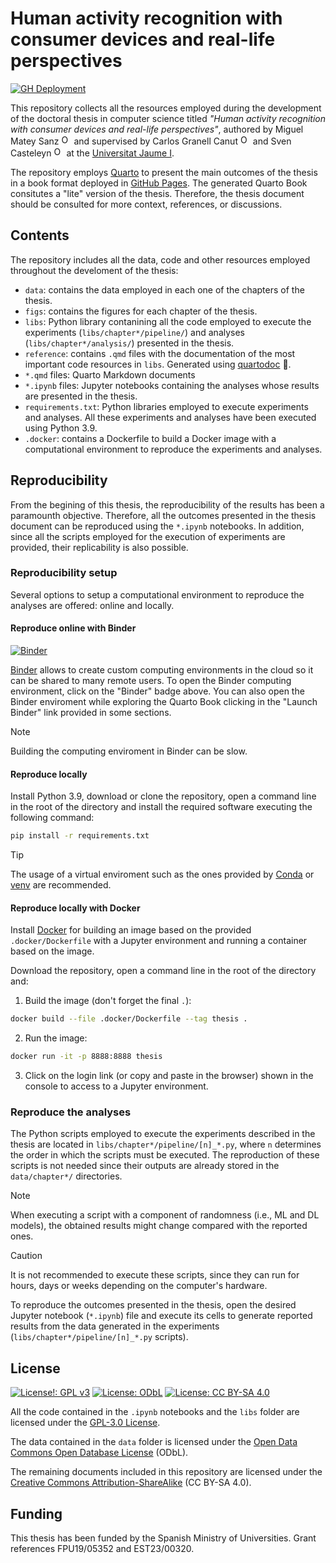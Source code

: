 # Human activity recognition with consumer devices and real-life perspectives

[![GH Deployment](https://img.shields.io/badge/GitHub%20Pages-Deployment-green.svg)](https://matey97.github.io/thesis)

This repository collects all the resources employed during the development of the doctoral thesis in computer science titled *"Human activity recognition with consumer devices and real-life perspectives"*, authored by 
Miguel Matey Sanz <a href="https://orcid.org/0000-0002-1189-5079"><img alt="ORCID logo" src="https://info.orcid.org/wp-content/uploads/2019/11/orcid_16x16.png" width="16" height="16"/></a>
and supervised by Carlos Granell Canut <a href="https://orcid.org/0000-0003-1004-9695"><img alt="ORCID logo" src="https://info.orcid.org/wp-content/uploads/2019/11/orcid_16x16.png" width="16" height="16"/></a>
and Sven Casteleyn <a href="https://orcid.org/0000-0003-0572-5716"><img alt="ORCID logo" src="https://info.orcid.org/wp-content/uploads/2019/11/orcid_16x16.png" width="16" height="16"/></a>
at the [Universitat Jaume I](www.uji.es).

The repository employs [Quarto](https://quarto.org) to present the main outcomes of the thesis in a book format deployed in [GitHub Pages](https://matey97.github.io/thesis). The generated Quarto Book consitutes a "lite" version of the thesis. Therefore, the thesis document should be consulted for more context, references, or discussions.

## Contents
The repository includes all the data, code and other resources employed throughout the develoment of the thesis:

- `data`: contains the data employed in each one of the chapters of the thesis.
- `figs`: contains the figures for each chapter of the thesis.
- `libs`: Python library contanining all the code employed to execute the experiments (`libs/chapter*/pipeline/`) and analyses (`libs/chapter*/analysis/`) presented in the thesis.
- `reference`: contains `.qmd` files with the documentation of the most important code resources in `libs`. Generated using [quartodoc](https://github.com/machow/quartodoc/) :rocket:.
- `*.qmd` files: Quarto Markdown documents
- `*.ipynb` files: Jupyter notebooks containing the analyses whose results are presented in the thesis.
- `requirements.txt`: Python libraries employed to execute experiments and analyses. All these experiments and analyses have been executed using Python 3.9.
- `.docker`: contains a Dockerfile to build a Docker image with a computational environment to reproduce the experiments and analyses.

## Reproducibility
From the begining of this thesis, the reproducibility of the results has been a paramounth objective. Therefore, all the outcomes presented in the thesis document can be reproduced using the `*.ipynb` notebooks. In addition, since all the scripts employed for the execution of experiments are provided, their replicability is also possible.

### Reproducibility setup
Several options to setup a computational environment to reproduce the analyses are offered: online and locally.

#### Reproduce online with Binder
[![Binder](https://mybinder.org/badge_logo.svg)](https://mybinder.org/v2/gh/matey97/thesis/HEAD)

[Binder](https://mybinder.readthedocs.io/en/latest/) allows to create custom computing environments in the cloud so it can be shared to many remote users.
To open the Binder computing environment, click on the "Binder" badge above. You can also open the Binder enviroment while exploring the Quarto Book clicking in the "Launch Binder" link provided in some sections.

> [!NOTE]
> Building the computing enviroment in Binder can be slow.

#### Reproduce locally
Install Python 3.9, download or clone the repository, open a command line in the root of the directory and install the required software executing the following command:

```bash
pip install -r requirements.txt
```

> [!TIP]
> The usage of a virtual enviroment such as the ones provided by [Conda](https://conda.io/projects/conda/en/latest/index.html) or [venv](https://docs.python.org/3/library/venv.html) are recommended.

#### Reproduce locally with Docker
Install [Docker](https://www.docker.com) for building an image based on the provided `.docker/Dockerfile` with a Jupyter environment and running a container based on the image.

Download the repository, open a command line in the root of the directory and:

1. Build the image (don't forget the final `.`):

```bash
docker build --file .docker/Dockerfile --tag thesis .
```

2. Run the image:

```bash
docker run -it -p 8888:8888 thesis
```

3. Click on the login link (or copy and paste in the browser) shown in the console to access to a Jupyter environment.

### Reproduce the analyses
The Python scripts employed to execute the experiments described in the thesis are located in `libs/chapter*/pipeline/[n]_*.py`, where `n` determines the order in which the scripts must be executed. The reproduction of these scripts is not needed since their outputs are already stored in the `data/chapter*/` directories.

> [!NOTE]
> When executing a script with a component of randomness (i.e., ML and DL models), the obtained results might change compared with the reported ones.

> [!CAUTION]
> It is not recommended to execute these scripts, since they can run for hours, days or weeks depending on the computer's hardware.

To reproduce the outcomes presented in the thesis, open the desired Jupyter notebook (`*.ipynb`) file and execute its cells to generate reported results from the data generated in the experiments (`libs/chapter*/pipeline/[n]_*.py` scripts).

## License

[![License!: GPL v3](https://img.shields.io/badge/Code%20License-GPLv3-blue.svg)](https://www.gnu.org/licenses/gpl-3.0) 
[![License: ODbL](https://img.shields.io/badge/Data%20License-ODbL-brightgreen.svg)](https://opendatacommons.org/licenses/odbl/) 
[![License: CC BY-SA 4.0](https://img.shields.io/badge/Documents%20License-CC_BY--SA_4.0-lightgrey.svg)](https://creativecommons.org/licenses/by-sa/4.0/)

All the code contained in the `.ipynb` notebooks and the `libs` folder are licensed under the [GPL-3.0 License](LICENSE).

The data contained in the `data` folder is licensed under the [Open Data Commons Open Database License](https://opendatacommons.org/licenses/odbl/1.0) (ODbL).

The remaining documents included in this repository are licensed under the [Creative Commons Attribution-ShareAlike](https://creativecommons.org/licenses/by-sa/4.0/) (CC BY-SA 4.0).

## Funding

This thesis has been funded by the Spanish Ministry of Universities. Grant references FPU19/05352 and EST23/00320.


